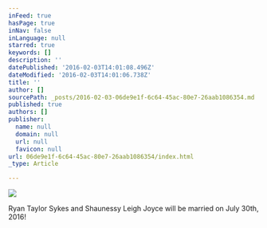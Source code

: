 ```yaml
---
inFeed: true
hasPage: true
inNav: false
inLanguage: null
starred: true
keywords: []
description: ''
datePublished: '2016-02-03T14:01:08.496Z'
dateModified: '2016-02-03T14:01:06.738Z'
title: ''
author: []
sourcePath: _posts/2016-02-03-06de9e1f-6c64-45ac-80e7-26aab1086354.md
published: true
authors: []
publisher:
  name: null
  domain: null
  url: null
  favicon: null
url: 06de9e1f-6c64-45ac-80e7-26aab1086354/index.html
_type: Article

---
```

![](https://s3-us-west-2.amazonaws.com/the-grid-img/p/ca6e7211d31d6357f632e613fa8a7f1f05675ea8.jpg)

Ryan Taylor Sykes and Shaunessy Leigh Joyce will be married on July 30th, 2016!